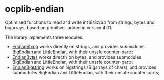 ocplib-endian
=============

Optimised functions to read and write int16/32/64 from strings, bytes
and bigarrays, based on primitives added in version 4.01.

The library implements three modules:
- [EndianString](src/endianString.cppo.mli) works directly on strings, and provides submodules BigEndian and LittleEndian, with their unsafe counter-parts;
- [EndianBytes](src/endianBytes.cppo.mli) works directly on bytes, and provides submodules BigEndian and LittleEndian, with their unsafe counter-parts;
- [EndianBigstring](src/endianBigstring.cppo.mli) works on bigstrings (Bigarrays of chars), and provides submodules BigEndian and LittleEndian, with their unsafe counter-parts;

